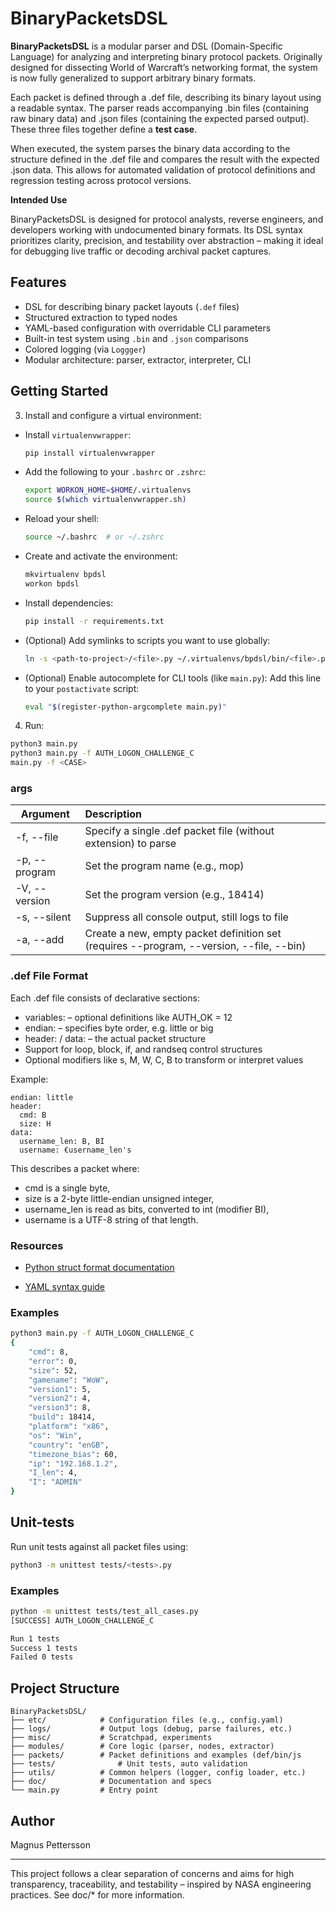 # BinaryPacketsDSL

**BinaryPacketsDSL** is a modular parser and DSL (Domain-Specific Language) for analyzing and interpreting binary protocol packets. Originally designed for dissecting World of Warcraft’s networking format, the system is now fully generalized to support arbitrary binary formats.

Each packet is defined through a .def file, describing its binary layout using a readable syntax. The parser reads accompanying .bin files (containing raw binary data) and .json files (containing the expected parsed output). These three files together define a **test case**.

When executed, the system parses the binary data according to the structure defined in the .def file and compares the result with the expected .json data. This allows for automated validation of protocol definitions and regression testing across protocol versions.



**Intended Use**

BinaryPacketsDSL is designed for protocol analysts, reverse engineers, and developers working with undocumented binary formats. Its DSL syntax prioritizes clarity, precision, and testability over abstraction – making it ideal for debugging live traffic or decoding archival packet captures.



## Features

- DSL for describing binary packet layouts (`.def` files)
- Structured extraction to typed nodes
- YAML-based configuration with overridable CLI parameters
- Built-in test system using `.bin` and `.json` comparisons
- Colored logging (via `Loggger`)
- Modular architecture: parser, extractor, interpreter, CLI



## Getting Started

3. Install and configure a virtual environment:
- Install `virtualenvwrapper`:
  ```bash
  pip install virtualenvwrapper
  ```
- Add the following to your `.bashrc` or `.zshrc`:
  ```bash
  export WORKON_HOME=$HOME/.virtualenvs
  source $(which virtualenvwrapper.sh)
  ```
- Reload your shell:
  ```bash
  source ~/.bashrc  # or ~/.zshrc
  ```

- Create and activate the environment:
  ```bash
  mkvirtualenv bpdsl
  workon bpdsl
  ```

- Install dependencies:
  ```bash
  pip install -r requirements.txt
  ```

- (Optional) Add symlinks to scripts you want to use globally:
  ```bash
  ln -s <path-to-project>/<file>.py ~/.virtualenvs/bpdsl/bin/<file>.py
  ```

- (Optional) Enable autocomplete for CLI tools (like `main.py`):
  Add this line to your `postactivate` script:
  ```bash
  eval "$(register-python-argcomplete main.py)"
  ```

4. Run:
```bash
python3 main.py
python3 main.py -f AUTH_LOGON_CHALLENGE_C
main.py -f <CASE>
```



### args

| Argument      | Description                                                  |
| ------------- | :----------------------------------------------------------- |
| -f, --file    | Specify a single .def packet file (without extension) to parse |
| -p, --program | Set the program name (e.g., mop)                             |
| -V, --version | Set the program version (e.g., 18414)                        |
| -s, --silent  | Suppress all console output, still logs to file              |
| -a, --add     | Create a new, empty packet definition set (requires --program, --version, --file, --bin) |



### **.def File Format**

Each .def file consists of declarative sections:

- variables: – optional definitions like AUTH_OK = 12
- endian: – specifies byte order, e.g. little or big
- header: / data: – the actual packet structure
- Support for loop, block, if, and randseq control structures
- Optional modifiers like s, M, W, C, B to transform or interpret values



Example:
```dsl
endian: little
header:
  cmd: B
  size: H
data:
  username_len: B, BI
  username: €username_len's
```



This describes a packet where:

- cmd is a single byte,
- size is a 2-byte little-endian unsigned integer,
- username_len is read as bits, converted to int (modifier BI),
- username is a UTF-8 string of that length.

### **Resources**

- [Python struct format documentation](https://docs.python.org/3/library/struct.html)

- [YAML syntax guide](https://yaml.org/spec/)

  

### Examples

```Bash
python3 main.py -f AUTH_LOGON_CHALLENGE_C
{
    "cmd": 8,
    "error": 0,
    "size": 52,
    "gamename": "WoW",
    "version1": 5,
    "version2": 4,
    "version3": 8,
    "build": 18414,
    "platform": "x86",
    "os": "Win",
    "country": "enGB",
    "timezone_bias": 60,
    "ip": "192.168.1.2",
    "I_len": 4,
    "I": "ADMIN"
}
```



## Unit-tests

Run unit tests against all packet files using:

```bash
python3 -m unittest tests/<tests>.py
```



### Examples

```bash
python -m unittest tests/test_all_cases.py
[SUCCESS] AUTH_LOGON_CHALLENGE_C

Run 1 tests
Success 1 tests
Failed 0 tests
```




## Project Structure

```
BinaryPacketsDSL/
├── etc/            # Configuration files (e.g., config.yaml)
├── logs/           # Output logs (debug, parse failures, etc.)
├── misc/           # Scratchpad, experiments
├── modules/        # Core logic (parser, nodes, extractor)
├── packets/        # Packet definitions and examples (def/bin/js
├── tests/       		# Unit tests, auto validation
├── utils/          # Common helpers (logger, config loader, etc.)
├── doc/            # Documentation and specs
└── main.py         # Entry point
```



## Author

Magnus Pettersson



---

This project follows a clear separation of concerns and aims for high transparency, traceability, and testability – inspired by NASA engineering practices. See doc/* for more information. 
